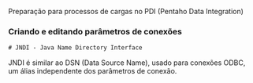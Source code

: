 Preparação para processos de cargas no PDI (Pentaho Data Integration)

### Criando e editando parâmetros de conexões


```diff
# JNDI - Java Name Directory Interface
```

JNDI é similar ao DSN (Data Source Name), usado para conexões ODBC, um álias independente dos parâmetros de conexão.


